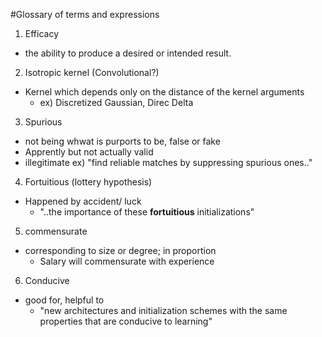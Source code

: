 #Glossary of terms and expressions

1. Efficacy
* the ability to produce a desired or intended result.

2. Isotropic kernel (Convolutional?)
* Kernel which depends only on the distance of the kernel arguments
  * ex) Discretized Gaussian, Direc Delta

3. Spurious
* not being whwat is purports to be, false or fake
* Apprently but not actually valid
* illegitimate
  ex) "find reliable matches by suppressing spurious ones.."
  
4. Fortuitious (lottery hypothesis)
* Happened by accident/ luck
  * "..the importance of these **fortuitious** initializations"

5. commensurate
* corresponding to size or degree; in proportion
  * Salary will commensurate with experience
  
6. Conducive
* good for, helpful to
  * "new architectures and initialization schemes with the same properties that are conducive to learning"
